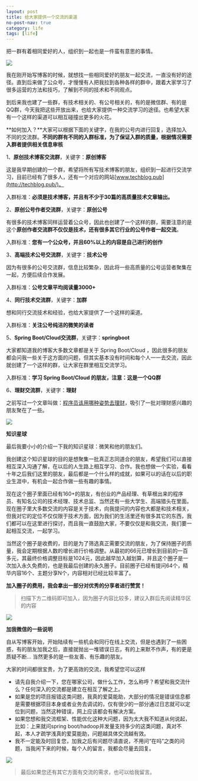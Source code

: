 ```yaml
---
layout: post
title: 给大家提供一个交流的渠道
no-post-nav: true
category: life
tags: [life]
---
```


把一群有着相同爱好的人，组织到一起也是一件蛮有意思的事情。

![](http://www.itmind.net/assets/images/2018/life/chat1.jpeg)

我在刚开始写博客的时候，就想找一些相同爱好的朋友一起交流，一直没有好的途径。直到后来做了公众号，才慢慢有人把我拉到各种各样的群中，跟着大家学习了很多运营的方法和技巧，了解到不同的技术和不同观点。

到后来我也建了一些群，有技术相关的、有公号相关的，有的是微信群、有的是QQ群，今天我把这些开放出来，也给大家提供一种交流学习的途径。也希望大家有一个这样的渠道可以相互碰撞出更多的火花。


**如何加入？**大家可以根据下面的关键字，在我的公号内进行回复，选择加入不同的交流群。**不同的群有不同的入群标准，为了保证入群的质量，根据情况需要入群者提供相关信息审核**

1、**原创技术博客交流群**，关键字：**原创博客** 

这是我早期创建的一个群，希望将所有写技术博客的朋友，组织到一起进行交流学习，目前已经有了很多人，还有一个对应的网站[www.techblog.pub](http://techblog.pub/)。

入群标准：**必须是技术博客，并且有不少于30篇的高质量技术文章输出。**

2、**原创公号作者交流群**，关键字：**原创公号** 

有很多的技术博客同样运营着公众号，因此也创建了一个这样的群，需要注意的是这个**原创作者交流群不仅仅是技术，还有很多其它行业的公号作者一起交流**。

入群标准：**您有一个公众号，并且60%以上的内容是自己进行的创作**

3、**高端技术公号交流群**，关键字：**技术公号**

因为有很多的公号交流群，信息比较繁杂，因此将一些高质量的公号运营者聚集在一起，方便后续合作发展。

入群标准：**公号文章平均阅读量3000+**

4、**同行技术交流群**，关键字：**加群**

想和同行交流技术和经验，也给大家提供了一个这样的渠道。

入群标准：**关注公号纯洁的微笑的读者**

5、**Spring Boot/Cloud交流群**，关键字：**springboot**

大家都知道我的博客大多数文章都是关于 Spring Boot/Cloud ，因此很多的朋友都会问我一些关于这方面的问题，但其实基本没有时间和每个人一一去交流，因此就创建了一个这样的群，让大家在群里相互交流学习。

入群标准：**学习 Spring Boot/Cloud 的朋友，注意：这是一个QQ群**

6、**理财交流群**，关键字：**理财**

之前写过一个文章叫做：[程序员该用哪种姿势去理财](http://www.ityouknow.com/life/2016/05/08/%E7%A8%8B%E5%BA%8F%E5%91%98%E8%AF%A5%E7%94%A8%E5%93%AA%E7%A7%8D%E5%A7%BF%E5%8A%BF%E6%9D%A5%E7%90%86%E8%B4%A2.html)，吸引了一批对理财感兴趣的朋友聚在了一些。

![](http://www.itmind.net/assets/images/2018/life/chat2.jpeg)


**知识星球**

最后我要小小的介绍一下我的知识星球：微笑和他的朋友们。

我创建这个知识星球的目的是想聚集一批真正志同道合的朋友，希望我们可以直接相互深入沟通了解，在以后的人生路上相互学习、合作。我也想做一个实验，看看十年之后我们这里的朋友，最后都是一个什么样的成就，如果可以的话在以后的职业生涯中，有机会一起合作做一些有趣的事情。

现在这个圈子里面已经有160+的朋友，有创业的产品经理、有草根出来的程序员、有知名公司的技术经理、技术总监、当然还有一些大学生、高端猎头在里面。现在圈子里大多数交流的内容是关于技术，向我提问的内容也大都是和技术相关，但我对它的定位不仅仅限于技术方面，因为我们的生活里还有很多其它的东西，我们都可以在这里进行探讨，而且我一直鼓励大家，不要仅仅是和我交流，我们要一起相互交流，一起学习。

当然这个圈子是收费的，目的是为了筛选真正需要交流的朋友，为了保持圈子的质量，我会定期根据人数的增长进行价格调整。从最初的66元已增长到目前的一百多元，其最终价格调整目标是1024元，因此越早加入越划算，并且这个圈子是一次加入永久免费的，也是我最后创建的永久圈子。目前圈子已经有提问64个，精华内容16个、主题分享N个，内容相对已经比较丰富了。

**加入圈子的费用，我会拿出一部分对优秀的分享者进行赞赏！**

> 扫描下方二维码即可加入，因为圈子内容比较多，建议入群后先阅读精华区的内容

![](http://www.itmind.net/assets/images/2018/life/xingqiu.jpeg)


**加我微信的一些说明**

自从写博客开始，开始陆续有一些机会和同行在线上交流，但是也遇到了一些困惑，有的朋友加我之后，直接就抛出一堆错误日志，有的上来默不作声，有的更是质疑不断... 当然更多的是一些友善、有乐趣的朋友。

大家的时间都很宝贵，为了更高效的交流，我希望您可以这样

- 请先自我介绍一下，您在哪家公司，做什么工作，怎么称呼？希望和我交流什么？任何深入的交流都是建立在相互了解之上。
- 如果是您的项目报错这类问题，我真的爱莫能助，大部分的情况是错误信息都是需要根据项目本身或者业务去调试的，仅有很少的一部分通过日志就可以定位到问题，当然这种错误，网上应该都会有解决方案。
- 如果您想和我交流框架、性能优化这种大问题，因为太大我不知道从何说起，比如：上来就问spring boot/hadoop并发量支持多少的这类问题，真对不起，本人才疏学浅真的爱莫能助，问题越具体交流越有效。
- 我不一定能及时回复您，加我之后有问题尽请直说，不用问“在吗”之类的问题，当我闲下来的时候，每个人的留言，我都会尽量去回复。

![](http://www.itmind.net/assets/images/2018/life/chat3.jpeg)


> 最后如果您还有其它方面有交流的需求，也可以给我留言。


